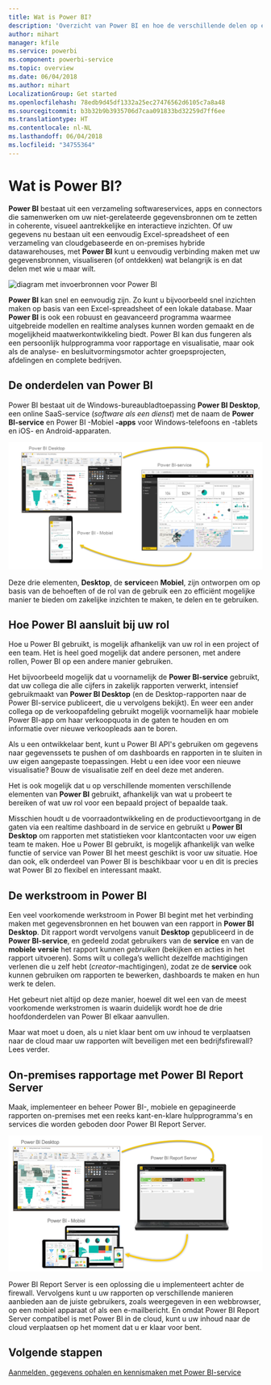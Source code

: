 ```yaml
---
title: Wat is Power BI?
description: 'Overzicht van Power BI en hoe de verschillende delen op elkaar aansluiten: Power BI Desktop, Power BI service, Power BI mobile, Report Server, Power BI embedded.'
author: mihart
manager: kfile
ms.service: powerbi
ms.component: powerbi-service
ms.topic: overview
ms.date: 06/04/2018
ms.author: mihart
LocalizationGroup: Get started
ms.openlocfilehash: 78edb9d45df1332a25ec27476562d6105c7a8a48
ms.sourcegitcommit: b3b32b9b3935706d7caa091833bd32259d7ff6ee
ms.translationtype: HT
ms.contentlocale: nl-NL
ms.lasthandoff: 06/04/2018
ms.locfileid: "34755364"
---
```

# <a name="what-is-power-bi"></a>Wat is Power BI?
**Power BI** bestaat uit een verzameling softwareservices, apps en connectors die samenwerken om uw niet-gerelateerde gegevensbronnen om te zetten in coherente, visueel aantrekkelijke en interactieve inzichten. Of uw gegevens nu bestaan uit een eenvoudig Excel-spreadsheet of een verzameling van cloudgebaseerde en on-premises hybride datawarehouses, met **Power BI** kunt u eenvoudig verbinding maken met uw gegevensbronnen, visualiseren (of ontdekken) wat belangrijk is en dat delen met wie u maar wilt.

![diagram met invoerbronnen voor Power BI](media/power-bi-overview/power-bi-input.png)

**Power BI** kan snel en eenvoudig zijn. Zo kunt u bijvoorbeeld snel inzichten maken op basis van een Excel-spreadsheet of een lokale database. Maar **Power BI** is ook een robuust en geavanceerd programma waarmee uitgebreide modellen en realtime analyses kunnen worden gemaakt en de mogelijkheid maatwerkontwikkeling biedt. Power BI kan dus fungeren als een persoonlijk hulpprogramma voor rapportage en visualisatie, maar ook als de analyse- en besluitvormingsmotor achter groepsprojecten, afdelingen en complete bedrijven.

## <a name="the-parts-of-power-bi"></a>De onderdelen van Power BI
Power BI bestaat uit de Windows-bureaubladtoepassing **Power BI Desktop**, een online SaaS-service (*software als een dienst*) met de naam de **Power BI-service** en Power BI -Mobiel **-apps** voor Windows-telefoons en -tablets en iOS- en Android-apparaten.

![Power BI Desktop, service, mobile](media/power-bi-overview/power-bi-blocks.png)

Deze drie elementen, **Desktop**, de **service**en **Mobiel**, zijn ontworpen om op basis van de behoeften of de rol van de gebruik een zo efficiënt mogelijke manier te bieden om zakelijke inzichten te maken, te delen en te gebruiken.

## <a name="how-power-bi-matches-your-role"></a>Hoe Power BI aansluit bij uw rol
Hoe u Power BI gebruikt, is mogelijk afhankelijk van uw rol in een project of een team. Het is heel goed mogelijk dat andere personen, met andere rollen, Power BI op een andere manier gebruiken.

Het bijvoorbeeld mogelijk dat u voornamelijk de **Power BI-service** gebruikt, dat uw collega die alle cijfers in zakelijk rapporten verwerkt, intensief gebruikmaakt van **Power BI Desktop** (en de Desktop-rapporten naar de Power BI-service publiceert, die u vervolgens bekijkt). En weer een ander collega op de verkoopafdeling gebruikt mogelijk voornamelijk haar mobiele Power BI-app om haar verkoopquota in de gaten te houden en om informatie over nieuwe verkoopleads aan te boren.

Als u een ontwikkelaar bent, kunt u Power BI API's gebruiken om gegevens naar gegevenssets te pushen of om dashboards en rapporten in te sluiten in uw eigen aangepaste toepassingen. Hebt u een idee voor een nieuwe visualisatie? Bouw de visualisatie zelf en deel deze met anderen.  

Het is ook mogelijk dat u op verschillende momenten verschillende elementen van **Power BI** gebruikt, afhankelijk van wat u probeert te bereiken of wat uw rol voor een bepaald project of bepaalde taak.

Misschien houdt u de voorraadontwikkeling en de productievoortgang in de gaten via een realtime dashboard in de service en gebruikt u **Power BI Desktop** om rapporten met statistieken voor klantcontacten voor uw eigen team te maken. Hoe u Power BI gebruikt, is mogelijk afhankelijk van welke functie of service van Power BI het meest geschikt is voor uw situatie. Hoe dan ook, elk onderdeel van Power BI is beschikbaar voor u en dit is precies wat Power BI zo flexibel en interessant maakt.

## <a name="the-flow-of-work-in-power-bi"></a>De werkstroom in Power BI
Een veel voorkomende werkstroom in Power BI begint met het verbinding maken met gegevensbronnen en het bouwen van een rapport in **Power BI Desktop**. Dit rapport wordt vervolgens vanuit **Desktop** gepubliceerd in de **Power BI-service**, en gedeeld zodat gebruikers van de **service** en van de **mobiele versie** het rapport kunnen *gebruiken* (bekijken en acties in het rapport uitvoeren).
Soms wilt u collega’s wellicht dezelfde machtigingen verlenen die u zelf hebt (*creator*-machtigingen), zodat ze de **service** ook kunnen gebruiken om rapporten te bewerken, dashboards te maken en hun werk te delen.

Het gebeurt niet altijd op deze manier, hoewel dit wel een van de meest voorkomende werkstromen is waarin duidelijk wordt hoe de drie hoofdonderdelen van Power BI elkaar aanvullen.

Maar wat moet u doen, als u niet klaar bent om uw inhoud te verplaatsen naar de cloud maar uw rapporten wilt beveiligen met een bedrijfsfirewall?  Lees verder.

## <a name="on-premises-reporting-with-power-bi-report-server"></a>On-premises rapportage met Power BI Report Server
Maak, implementeer en beheer Power BI-, mobiele en gepagineerde rapporten on-premises met een reeks kant-en-klare hulpprogramma's en services die worden geboden door Power BI Report Server.

![diagram voor on-premises](media/power-bi-overview/power-bi-report-server2.png)

Power BI Report Server is een oplossing die u implementeert achter de firewall. Vervolgens kunt u uw rapporten op verschillende manieren aanbieden aan de juiste gebruikers, zoals weergegeven in een webbrowser, op een mobiel apparaat of als een e-mailbericht. En omdat Power BI Report Server compatibel is met Power BI in de cloud, kunt u uw inhoud naar de cloud verplaatsen op het moment dat u er klaar voor bent.

## <a name="next-steps"></a>Volgende stappen
[Aanmelden, gegevens ophalen en kennismaken met Power BI-service](service-the-new-power-bi-experience.md)
